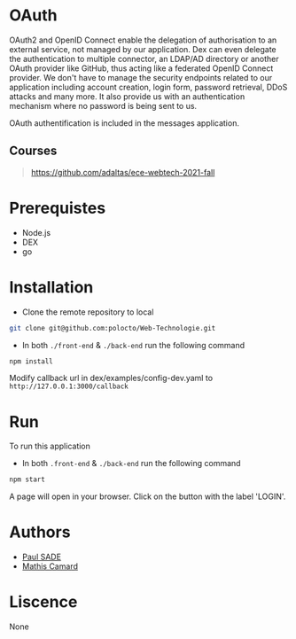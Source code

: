 # OAuth

OAuth2 and OpenID Connect enable the delegation of authorisation to an external service, not managed by our application. Dex can even delegate the authentication to multiple connector, an LDAP/AD directory or another OAuth provider like GitHub, thus acting like a federated OpenID Connect provider. We don't have to manage the security endpoints related to our application including account creation, login form, password retrieval, DDoS attacks and many more. It also provide us with an authentication mechanism where no password is being sent to us.

OAuth authentification is included in the messages application.

## Courses
> https://github.com/adaltas/ece-webtech-2021-fall

# Prerequistes
- Node.js
- DEX
- go

# Installation

- Clone the remote repository to local
```sh
git clone git@github.com:polocto/Web-Technologie.git
```
- In both `./front-end` & `./back-end` run the following command
```sh
npm install
```
Modify callback url in dex/examples/config-dev.yaml to `http://127.0.0.1:3000/callback`
# Run
To run this application
- In both `.front-end` & `./back-end` run the following command
```sh
npm start
```
A page will open in your browser. Click on the button with the label 'LOGIN'.

# Authors
- [Paul SADE](mailto:paul.sade@edu.ece.fr)
- [Mathis Camard](mailto:mathis.camard@edu.ece.fr)

# Liscence
None
